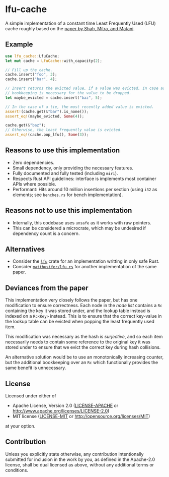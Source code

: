 # lfu-cache

A simple implementation of a constant time Least Frequently Used (LFU) cache
roughly based on the [paper by Shah, Mitra, and Matani][paper].

## Example

```rust
use lfu_cache::LfuCache;
let mut cache = LfuCache::with_capacity(2);

// Fill up the cache.
cache.insert("foo", 3);
cache.insert("bar", 4);

// Insert returns the evicted value, if a value was evicted, in case additional
// bookkeeping is necessary for the value to be dropped.
let maybe_evicted = cache.insert("baz", 5);

// In the case of a tie, the most recently added value is evicted.
assert!(cache.get(&"bar").is_none());
assert_eq!(maybe_evicted, Some(4));

cache.get(&"baz");
// Otherwise, the least frequently value is evicted.
assert_eq!(cache.pop_lfu(), Some(3));
  ```

## Reasons to use this implementation

- Zero dependencies.
- Small dependency, only providing the necessary features.
- Fully documented and fully tested (including `miri`).
- Respects Rust API guidelines: interface is implements most container APIs
  where possible.
- Performant: Hits around 10 million insertions per section (using `i32` as
  elements; see `benches.rs` for bench implementation).

## Reasons not to use this implementation

- Internally, this codebase uses `unsafe` as it works with raw pointers.
- This can be considered a microcrate, which may be undesired if dependency
  count is a concern.

## Alternatives

- Consider the [`lfu`] crate for an implementation writting in only safe Rust.
- Consider [`matthusifer/lfu_rs`][matt_lfu] for another implementation of the
  same paper.

## Deviances from the paper

This implementation very closely follows the paper, but has one modification to
ensure correctness. Each node in the _node list_ contains a `Rc` containing the
key it was stored under, and the lookup table instead is indexed on a `Rc<Key>`
instead. This is to ensure that the correct key-value in the lookup table can
be evicted when popping the least frequently used item.

This modification was necessary as the hash is _surjective_, and so each item
necessarily needs to contain some reference to the original key it was stored
under to ensure that we evict the correct key during hash collisions.

An alternative solution would be to use an monotonically increasing counter, but
the additional bookkeeping over an `Rc` which functionally provides the same
benefit is unnecessary.

## License

Licensed under either of

 * Apache License, Version 2.0
   ([LICENSE-APACHE](LICENSE-APACHE) or http://www.apache.org/licenses/LICENSE-2.0)
 * MIT license
   ([LICENSE-MIT](LICENSE-MIT) or http://opensource.org/licenses/MIT)

at your option.

## Contribution

Unless you explicitly state otherwise, any contribution intentionally submitted
for inclusion in the work by you, as defined in the Apache-2.0 license, shall be
dual licensed as above, without any additional terms or conditions.

[paper]: http://dhruvbird.com/lfu.pdf
[`lfu`]: https://crates.io/crates/lfu
[matt_lfu]: https://github.com/mattusifer/lfu_rs